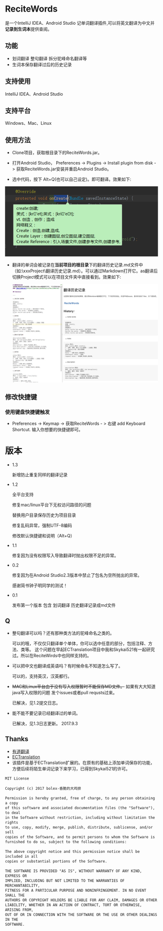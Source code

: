 # ReciteWords

 是一个IntelliJ IDEA、Android Studio 记单词翻译插件,可以将英文翻译为中文并**记录到生词本**提供查阅。

## 功能
- 划词翻译 整句翻译 拆分驼峰命名翻译等
- 生词本保存翻译过后的历史记录

## 支持使用
 IntelliJ IDEA、Android Studio 

## 支持平台
 Windows、Mac、Linux

## 使用方法

- Clone项目，获取根目录下的ReciteWords.jar。

- 打开Android Studio， Preferences -> Plugins -> Install plugin from disk -> 获取ReciteWords.jar安装并重启Android Studio。

- 选中代码，按下 Alt+Q(也可以自己设定)。即可翻译。效果如下:

![](./img/1.png)
- 翻译的单词会被记录在**当前项目的根目录**下的翻译历史记录.md文件中（如:\xxxProject\翻译历史记录.md）。可以通过Markdown打开它。as翻译后切换Project模式可以在项目文件夹中直接看到。效果如下:



  ![](./img/3.png)

## 修改快捷键

### 使用键盘快捷键触发
- Preferences -> Keymap -> 获取ReciteWords - > 右键 add Keyboard Shortcut. 输入你想要的快捷键即可。

# 版本


- 1.3
   
   新增防止重复同样的翻译记录

- 1.2

     全平台支持
     
     修复mac/linux平台下无权访问路径的问题 
     
     替换用户目录保存历史为项目目录
     
     修复乱码异常，强制UTF-8编码
     
     修改默认快捷键和说明（Alt+Q）
- 1.1 

    修复因为没有权限写入导致翻译时抛出权限不足的异常。


- 0.2 

    修复因为在Android Studio2.3版本中禁止了包名为空所抛出的异常。 
    
    感谢简书钟子明同学的测试！
    
- 0.1 

    发布第一个版本 包含 划词翻译 
    历史翻译记录成md文件


## Q
- 整句翻译可以吗？还有那种类方法的驼峰命名之类的。

   可以的哦，不仅仅只翻译单个单体，你可以选中任意的部分，包括注释、方法、类等。
   这个问题在早起ECTranslation项目中我和Skykai521有一起研究过。所以在ReciteWirds中也同样支持的。

- 可以把中文也翻译成英语吗？有时候命名不知道怎么写了。

   可以的，支持英汉，汉英都行。
   
- ~~MAC和Linux平台由于没有写入权限暂时不能保存MD文件。~~ 如果有大大知道java写入权限的问题 发个issues或者pull requsts过来。
   
     已解决，见1.2提交日志。
     
- 能不能不要记录已经翻译过的单词。

   已解决，见1.3日志更新。 2017.9.3


## Thanks
- [有道翻译](http://fanyi.youdao.com/openapi?path=data-mode)
- [ECTranslation](https://github.com/Skykai521/ECTranslation)
- 该插件是基于ECTranslation扩展的。在原有的基础上添加单词保存的功能，方便后续将陌生单词记录下来学习，已得到Skykai521的许可。

```
MIT License

Copyright (c) 2017 bolex-香脆的大鸡排

Permission is hereby granted, free of charge, to any person obtaining a copy
of this software and associated documentation files (the "Software"), to deal
in the Software without restriction, including without limitation the rights
to use, copy, modify, merge, publish, distribute, sublicense, and/or sell
copies of the Software, and to permit persons to whom the Software is
furnished to do so, subject to the following conditions:

The above copyright notice and this permission notice shall be included in all
copies or substantial portions of the Software.

THE SOFTWARE IS PROVIDED "AS IS", WITHOUT WARRANTY OF ANY KIND, EXPRESS OR
IMPLIED, INCLUDING BUT NOT LIMITED TO THE WARRANTIES OF MERCHANTABILITY,
FITNESS FOR A PARTICULAR PURPOSE AND NONINFRINGEMENT. IN NO EVENT SHALL THE
AUTHORS OR COPYRIGHT HOLDERS BE LIABLE FOR ANY CLAIM, DAMAGES OR OTHER
LIABILITY, WHETHER IN AN ACTION OF CONTRACT, TORT OR OTHERWISE, ARISING FROM,
OUT OF OR IN CONNECTION WITH THE SOFTWARE OR THE USE OR OTHER DEALINGS IN THE
SOFTWARE.
```
